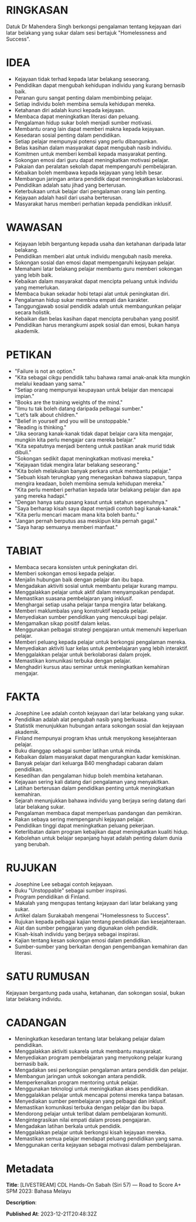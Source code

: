 # RINGKASAN
Datuk Dr Mahendera Singh berkongsi pengalaman tentang kejayaan dari latar belakang yang sukar dalam sesi bertajuk "Homelessness and Success".

# IDEA
- Kejayaan tidak terhad kepada latar belakang seseorang.
- Pendidikan dapat mengubah kehidupan individu yang kurang bernasib baik.
- Peranan guru sangat penting dalam membimbing pelajar.
- Setiap individu boleh membina semula kehidupan mereka.
- Ketahanan diri adalah kunci kepada kejayaan.
- Membaca dapat meningkatkan literasi dan peluang.
- Pengalaman hidup sukar boleh menjadi sumber motivasi.
- Membantu orang lain dapat memberi makna kepada kejayaan.
- Kesedaran sosial penting dalam pendidikan.
- Setiap pelajar mempunyai potensi yang perlu dibangunkan.
- Belas kasihan dalam masyarakat dapat mengubah nasib individu.
- Komitmen untuk memberi kembali kepada masyarakat penting.
- Sokongan emosi dari guru dapat meningkatkan motivasi pelajar.
- Pakaian dan peralatan sekolah dapat mempengaruhi pembelajaran.
- Kebaikan boleh membawa kepada kejayaan yang lebih besar.
- Membangun jaringan antara pendidik dapat meningkatkan kolaborasi.
- Pendidikan adalah satu jihad yang berterusan.
- Keterbukaan untuk belajar dari pengalaman orang lain penting.
- Kejayaan adalah hasil dari usaha berterusan.
- Masyarakat harus memberi perhatian kepada pendidikan inklusif.

# WAWASAN
- Kejayaan lebih bergantung kepada usaha dan ketahanan daripada latar belakang.
- Pendidikan memberi alat untuk individu mengubah nasib mereka.
- Sokongan sosial dan emosi dapat mempengaruhi kejayaan pelajar.
- Memahami latar belakang pelajar membantu guru memberi sokongan yang lebih baik.
- Kebaikan dalam masyarakat dapat mencipta peluang untuk individu yang memerlukan.
- Membaca bukan sekadar hobi tetapi alat untuk peningkatan diri.
- Pengalaman hidup sukar membina empati dan karakter.
- Tanggungjawab sosial pendidik adalah untuk membangunkan pelajar secara holistik.
- Kebaikan dan belas kasihan dapat mencipta perubahan yang positif.
- Pendidikan harus merangkumi aspek sosial dan emosi, bukan hanya akademik.

# PETIKAN
- "Failure is not an option."
- "Kita sebagai cikgu pendidik tahu bahawa ramai anak-anak kita mungkin melalui keadaan yang sama."
- "Setiap orang mempunyai keupayaan untuk belajar dan mencapai impian."
- "Books are the training weights of the mind."
- "Ilmu tu tak boleh datang daripada pelbagai sumber."
- "Let’s talk about children."
- "Belief in yourself and you will be unstoppable."
- "Reading is thinking."
- "Jika seorang kanak-kanak tidak dapat belajar cara kita mengajar, mungkin kita perlu mengajar cara mereka belajar."
- "Kita sepatutnya menjadi benteng untuk pastikan anak murid tidak dibuli."
- "Sokongan sedikit dapat meningkatkan motivasi mereka."
- "Kejayaan tidak mengira latar belakang seseorang."
- "Kita boleh melakukan banyak perkara untuk membantu pelajar."
- "Sebuah kisah terungkap yang menegaskan bahawa siapapun, tanpa mengira keadaan, boleh membina semula kehidupan mereka."
- "Kita perlu memberi perhatian kepada latar belakang pelajar dan apa yang mereka hadapi."
- "Dengan hanya satu pasang kasut untuk setahun sepenuhnya."
- "Saya berharap kisah saya dapat menjadi contoh bagi kanak-kanak."
- "Kita perlu mencari macam mana kita boleh bantu."
- "Jangan pernah berputus asa meskipun kita pernah gagal."
- "Saya harap semuanya memberi manfaat."

# TABIAT
- Membaca secara konsisten untuk peningkatan diri.
- Memberi sokongan emosi kepada pelajar.
- Menjalin hubungan baik dengan pelajar dan ibu bapa.
- Mengadakan aktiviti sosial untuk membantu pelajar kurang mampu.
- Menggalakkan pelajar untuk aktif dalam menyampaikan pendapat.
- Memastikan suasana pembelajaran yang inklusif.
- Menghargai setiap usaha pelajar tanpa mengira latar belakang.
- Memberi maklumbalas yang konstruktif kepada pelajar.
- Menyediakan sumber pendidikan yang mencukupi bagi pelajar.
- Mengamalkan sikap positif dalam kelas.
- Menggunakan pelbagai strategi pengajaran untuk memenuhi keperluan pelajar.
- Memberi peluang kepada pelajar untuk berkongsi pengalaman mereka.
- Menyediakan aktiviti luar kelas untuk pembelajaran yang lebih interaktif.
- Menggalakkan pelajar untuk berkolaborasi dalam projek.
- Memastikan komunikasi terbuka dengan pelajar.
- Menghadiri kursus atau seminar untuk meningkatkan kemahiran mengajar.

# FAKTA
- Josephine Lee adalah contoh kejayaan dari latar belakang yang sukar.
- Pendidikan adalah alat pengubah nasib yang berkuasa.
- Statistik menunjukkan hubungan antara sokongan sosial dan kejayaan akademik.
- Finland mempunyai program khas untuk menyokong kesejahteraan pelajar.
- Buku dianggap sebagai sumber latihan untuk minda.
- Kebaikan dalam masyarakat dapat mengurangkan kadar kemiskinan.
- Banyak pelajar dari keluarga B40 menghadapi cabaran dalam pendidikan.
- Kesedihan dan pengalaman hidup boleh membina ketahanan.
- Kejayaan sering kali datang dari pengalaman yang menyakitkan.
- Latihan berterusan dalam pendidikan penting untuk meningkatkan kemahiran.
- Sejarah menunjukkan bahawa individu yang berjaya sering datang dari latar belakang sukar.
- Pengalaman membaca dapat memperluas pandangan dan pemikiran.
- Rakan sebaya sering mempengaruhi kejayaan pelajar.
- Pendidikan tinggi dapat meningkatkan peluang pekerjaan.
- Keterlibatan dalam program kebajikan dapat meningkatkan kualiti hidup.
- Kebolehan untuk belajar sepanjang hayat adalah penting dalam dunia yang berubah.

# RUJUKAN
- Josephine Lee sebagai contoh kejayaan.
- Buku "Unstoppable" sebagai sumber inspirasi.
- Program pendidikan di Finland.
- Makalah yang mengupas tentang kejayaan dari latar belakang yang sukar.
- Artikel dalam Surakabah mengenai "Homelessness to Success".
- Rujukan kepada pelbagai kajian tentang pendidikan dan kesejahteraan.
- Alat dan sumber pengajaran yang digunakan oleh pendidik.
- Kisah-kisah individu yang berjaya sebagai inspirasi.
- Kajian tentang kesan sokongan emosi dalam pendidikan.
- Sumber-sumber yang berkaitan dengan pengembangan kemahiran dan literasi.

# SATU RUMUSAN
Kejayaan bergantung pada usaha, ketahanan, dan sokongan sosial, bukan latar belakang individu.

# CADANGAN
- Meningkatkan kesedaran tentang latar belakang pelajar dalam pendidikan.
- Menggalakkan aktiviti sukarela untuk membantu masyarakat.
- Menyediakan program pembelajaran yang menyokong pelajar kurang bernasib baik.
- Mengadakan sesi perkongsian pengalaman antara pendidik dan pelajar.
- Membangun jaringan untuk sokongan antara pendidik.
- Memperkenalkan program mentoring untuk pelajar.
- Menggunakan teknologi untuk meningkatkan akses pendidikan.
- Menggalakkan pelajar untuk mencapai potensi mereka tanpa batasan.
- Menyediakan sumber pembelajaran yang pelbagai dan inklusif.
- Memastikan komunikasi terbuka dengan pelajar dan ibu bapa.
- Mendorong pelajar untuk terlibat dalam pembelajaran komuniti.
- Mengintegrasikan nilai empati dalam proses pengajaran.
- Mengadakan latihan berkala untuk pendidik.
- Menggalakkan pelajar untuk berkongsi kisah kejayaan mereka.
- Memastikan semua pelajar mendapat peluang pendidikan yang sama.
- Menggunakan cerita kejayaan sebagai motivasi dalam pembelajaran.

# Metadata
**Title**: [LIVESTREAM] CDL Hands-On Sabah (Siri 57) — Road to Score A+ SPM 2023: Bahasa Melayu

**Description**: 

**Published At**: 2023-12-21T20:48:32Z
